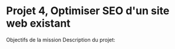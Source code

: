 # Projet 4, Optimiser SEO d'un site web existant


Objectifs de la mission
  Description du projet:


